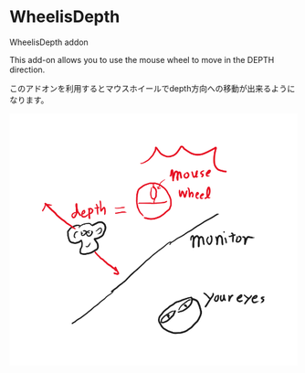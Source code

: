 # WheelisDepth
WheelisDepth addon

This add-on allows you to use the mouse wheel to move in the DEPTH direction.

このアドオンを利用するとマウスホイールでdepth方向への移動が出来るようになります。

![説明用漫画](WheelisDepth.png)


